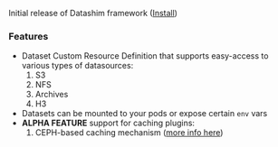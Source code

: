 
Initial release of Datashim framework ([Install](https://github.com/datashim-io/datashim/tree/release-0.1.0))

### **Features**

- Dataset Custom Resource Definition that supports easy-access to various types of datasources:
  1. S3
  2. NFS
  3. Archives
  4. H3
- Datasets can be mounted to your pods or expose certain ```env``` vars
- **ALPHA FEATURE** support for caching plugins:
   1. CEPH-based caching mechanism  ([more info here](https://datashim-io.github.io/datashim/Ceph-Caching/))
